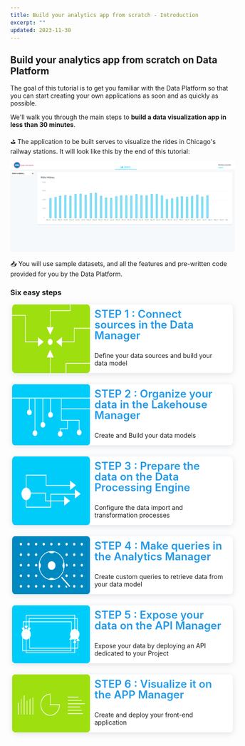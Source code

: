 ```yaml
---
title: Build your analytics app from scratch - Introduction
excerpt: ""
updated: 2023-11-30
---
```


<style>
.block-step {
   border-radius: 8px !important;
   background-color: #fff !important;
   box-shadow: 0 3px 13px 0 rgba(151, 167, 183, 0.3) !important;
   display:flex !important;
   margin: 10px 4px 25px !important;
   padding:0 20px 0 0 !important;
   position:relative !important;
}
.block-step img {
    background:none !important;
    border:none !important;
    box-shadow:none !important;
    margin:0 10px 0 0 !important;
    transition:none !important;
    width:175px !important;
}
.block-step h2 {
   line-height:1 !important;
   margin:0 !important;
   padding:10px 0 !important;
}
.block-step h2 {
   color: #2199e8 !important;
   font-size:24px !important;
   font-weight:600 !important;
}
 .block-step a {
    bottom:0 !important;
    left:0 !important;
    position:absolute !important;
    right:0 !important;
    top:0 !important;
}
.block-step p {
   /*margin: -30px 0 15px 0 !important;*/
}
</style>

## Build your analytics app from scratch on Data Platform

The goal of this tutorial is to get you familiar with the Data Platform so that you can start creating your own applications as soon and as quickly as possible.

We'll walk you through the main steps to **build a data visualization app in less than 30 minutes**.

⛳️ The application to be built serves to visualize the rides in Chicago's railway stations. It will look like this by the end of this tutorial: 

<!-- MUST BE UPDATED -->
![App Manager](images/dashboard-final-new.png)

📥 You will use sample datasets, and all the features and pre-written code provided for you by the Data Platform.

### Six easy steps

<div class="block-step">
   <img src="images/connect.png" />
   <div>
      <h2>STEP 1 : Connect sources in the Data Manager</h2>
      <p>Define your data sources and build your data model</p>
   </div>
   <a href="/pages/public_cloud/data_platform/tutorials/tuto_01_build_a_first_app_from_scratch/tuto_01_build_a_first_app_from_scratch_step1"></a>
</div>

<div class="block-step">
   <img src="images/organize.png" />
   <div>
      <h2>STEP 2 : Organize your data in the Lakehouse Manager</h2>
      <p>Create and Build your data models</p>
   </div>
   <a href="/pages/public_cloud/data_platform/tutorials/tuto_01_build_a_first_app_from_scratch/tuto_01_build_a_first_app_from_scratch_step2"></a>
</div>

<div class="block-step">
   <img src="images/transfer.png" />
   <div>
      <h2>STEP 3 : Prepare the data on the Data Processing Engine</h2>
      <p>Configure the data import and transformation processes</p>
   </div>
   <a href="/pages/public_cloud/data_platform/tutorials/tuto_01_build_a_first_app_from_scratch/tuto_01_build_a_first_app_from_scratch_step3"></a>
</div>

<div class="block-step">
   <img src="images/query.png" />
   <div>
      <h2>STEP 4 : Make queries in the Analytics Manager</h2>
      <p>Create custom queries to retrieve data from your data model</p>
   </div>
   <a href="/pages/public_cloud/data_platform/tutorials/tuto_01_build_a_first_app_from_scratch/tuto_01_build_a_first_app_from_scratch_step4"></a>
</div>

<div class="block-step">
   <img src="images/expose.png" />
   <div>
      <h2>STEP 5 : Expose your data on the API Manager</h2>
      <p>Expose your data by deploying an API dedicated to your Project</p>
   </div>
   <a href="/pages/public_cloud/data_platform/tutorials/tuto_01_build_a_first_app_from_scratch/tuto_01_build_a_first_app_from_scratch_step5"></a>
</div>

<div class="block-step">
   <img src="images/visualize.png" />
   <div>
      <h2>STEP 6 : Visualize it on the APP Manager</h2>
      <p>Create and deploy your front-end application</p>
   </div>
   <a href="/pages/public_cloud/data_platform/tutorials/tuto_01_build_a_first_app_from_scratch/tuto_01_build_a_first_app_from_scratch_step6"></a>
</div>